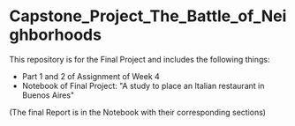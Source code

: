 # Capstone_Project_The_Battle_of_Neighborhoods
This repository is for the Final Project and includes the following things:

- Part 1 and 2 of Assignment of Week 4
- Notebook of Final Project: "A study to place an Italian restaurant in Buenos Aires"

(The final Report is in the Notebook with their corresponding sections)
